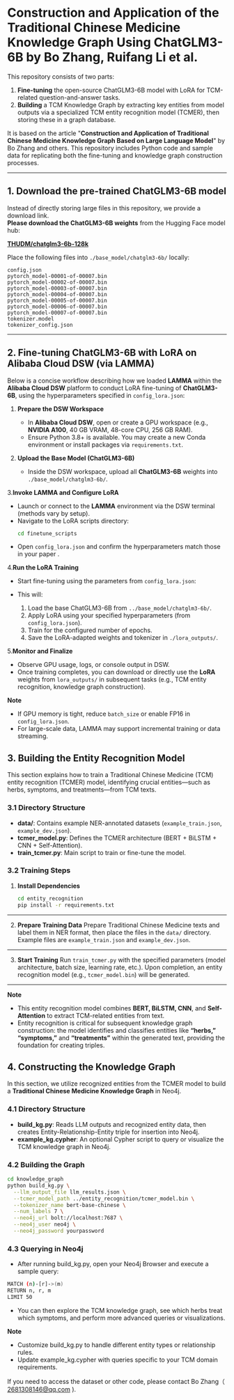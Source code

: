 # Construction and Application of the Traditional Chinese Medicine Knowledge Graph Using ChatGLM3-6B by Bo Zhang, Ruifang Li et al.

This repository consists of two parts:
1. **Fine-tuning** the open-source ChatGLM3-6B model with LoRA for TCM-related question-and-answer tasks.  
2. **Building** a TCM Knowledge Graph by extracting key entities  from model outputs via a specialized TCM entity recognition model (TCMER), then storing these in a graph database.

It is based on the article "**Construction and Application of Traditional Chinese Medicine Knowledge Graph Based on Large Language Model**" by Bo Zhang and others. This repository includes Python code and sample data for replicating both the fine-tuning and knowledge graph construction processes.

---

## 1. Download the pre-trained ChatGLM3-6B model

Instead of directly storing large files in this repository, we provide a download link.  
**Please download the ChatGLM3-6B weights** from the Hugging Face model hub:

[**THUDM/chatglm3-6b-128k**](https://huggingface.co/THUDM/chatglm3-6b-128k)

Place the following files into `./base_model/chatglm3-6b/` locally:

```
config.json
pytorch_model-00001-of-00007.bin
pytorch_model-00002-of-00007.bin
pytorch_model-00003-of-00007.bin
pytorch_model-00004-of-00007.bin
pytorch_model-00005-of-00007.bin
pytorch_model-00006-of-00007.bin
pytorch_model-00007-of-00007.bin
tokenizer.model
tokenizer_config.json
```
---

## 2. Fine-tuning ChatGLM3-6B with LoRA on Alibaba Cloud DSW (via LAMMA)

Below is a concise workflow describing how we loaded **LAMMA** within the **Alibaba Cloud DSW** platform to conduct LoRA fine-tuning of **ChatGLM3-6B**, using the hyperparameters specified in `config_lora.json`:

1. **Prepare the DSW Workspace**  
   - In **Alibaba Cloud DSW**, open or create a GPU workspace (e.g., **NVIDIA A100**, 40 GB VRAM, 48-core CPU, 256 GB RAM).  
   - Ensure Python 3.8+ is available. You may create a new Conda environment or install packages via `requirements.txt`.

2. **Upload the Base Model (ChatGLM3-6B)**  
   - Inside the DSW workspace, upload all **ChatGLM3-6B** weights into `./base_model/chatglm3-6b/`.


3.**Invoke LAMMA and Configure LoRA**  
   - Launch or connect to the **LAMMA** environment via the DSW terminal (methods vary by setup).  
   - Navigate to the LoRA scripts directory:
     ```bash
     cd finetune_scripts
     ```
   - Open `config_lora.json` and confirm the hyperparameters match those in your paper .

4.**Run the LoRA Training**  
   - Start fine-tuning using the parameters from `config_lora.json`:
     
   - This will:
     1. Load the base ChatGLM3-6B from `../base_model/chatglm3-6b/`.
     2. Apply LoRA using your specified hyperparameters (from `config_lora.json`).
     3. Train for the configured number of epochs.
     4. Save the LoRA-adapted weights and tokenizer in `./lora_outputs/`.

5.**Monitor and Finalize**  
   - Observe GPU usage, logs, or console output in DSW.  
   - Once training completes, you can download or directly use the **LoRA** weights from `lora_outputs/` in subsequent tasks (e.g., TCM entity recognition, knowledge graph construction).

**Note**  
- If GPU memory is tight, reduce `batch_size` or enable FP16 in `config_lora.json`.  
- For large-scale data, LAMMA may support incremental training or data streaming.  
## 3. Building the Entity Recognition Model

This section explains how to train a Traditional Chinese Medicine (TCM) entity recognition (TCMER) model, identifying crucial entities—such as herbs, symptoms, and treatments—from TCM texts.

### 3.1 Directory Structure

- **data/**: Contains example NER-annotated datasets (`example_train.json`, `example_dev.json`).  
- **tcmer_model.py**: Defines the TCMER architecture (BERT + BiLSTM + CNN + Self-Attention).  
- **train_tcmer.py**: Main script to train or fine-tune the model.

### 3.2 Training Steps

1. **Install Dependencies**  
   ```bash
   cd entity_recognition
   pip install -r requirements.txt
   ```
---
2. **Prepare Training Data** 
Prepare Traditional Chinese Medicine texts and label them in NER format, then place the files in the `data/` directory. Example files are `example_train.json` and `example_dev.json`.

---
3. **Start Training** 
Run `train_tcmer.py` with the specified parameters (model architecture, batch size, learning rate, etc.). Upon completion, an entity recognition model (e.g., `tcmer_model.bin`) will be generated.

---
**Note**  
- This entity recognition model combines **BERT, BiLSTM, CNN**, and **Self-Attention** to extract TCM-related entities from text.  
- Entity recognition is critical for subsequent knowledge graph construction: the model identifies and classifies entities like **“herbs,” “symptoms,”** and **“treatments”** within the generated text, providing the foundation for creating triples.  
## 4. Constructing the Knowledge Graph

In this section, we utilize recognized entities from the TCMER model to build a **Traditional Chinese Medicine Knowledge Graph** in Neo4j.

### 4.1 Directory Structure

- **build_kg.py**: Reads LLM outputs and recognized entity data, then creates Entity-Relationship-Entity triple for insertion into Neo4j.  
- **example_kg.cypher**: An optional Cypher script to query or visualize the TCM knowledge graph in Neo4j.

### 4.2 Building the Graph

```bash
cd knowledge_graph
python build_kg.py \
  --llm_output_file llm_results.json \
  --tcmer_model_path ../entity_recognition/tcmer_model.bin \
  --tokenizer_name bert-base-chinese \
  --num_labels 7 \
  --neo4j_url bolt://localhost:7687 \
  --neo4j_user neo4j \
  --neo4j_password yourpassword
  ```
### 4.3  Querying in Neo4j

- After running build_kg.py, open your Neo4j Browser and execute a sample query:
```bash
MATCH (n)-[r]->(m)
RETURN n, r, m
LIMIT 50
   ```
- You can then explore the TCM knowledge graph, see which herbs treat which symptoms, and perform more advanced queries or visualizations.

**Note**
- Customize build_kg.py to handle different entity types or relationship rules.  
- Update example_kg.cypher with queries specific to your TCM domain requirements.

If you need to access the dataset or other code, please contact Bo Zhang（ 2681308146@qq.com ).
